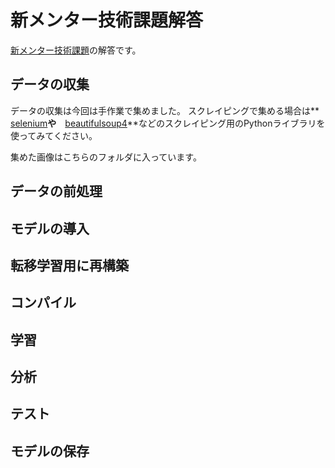 # 新メンター技術課題解答
[新メンター技術課題](https://github.com/Geeksalon-AI-Mentor/New_employee_training)の解答です。

## データの収集
データの収集は今回は手作業で集めました。
スクレイピングで集める場合は**　[selenium](https://www.selenium.dev/ja/documentation/)**や**　[beautifulsoup4](https://www.crummy.com/software/BeautifulSoup/bs4/doc/)**などのスクレイピング用のPythonライブラリを使ってみてください。

集めた画像はこちらのフォルダに入っています。

## データの前処理


## モデルの導入

## 転移学習用に再構築


## コンパイル

## 学習


## 分析

## テスト

## モデルの保存
